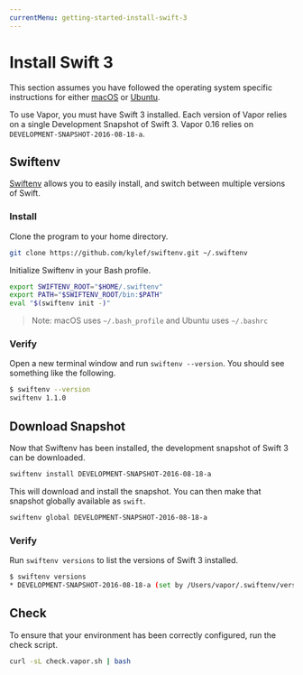 ```yaml
---
currentMenu: getting-started-install-swift-3
---
```


# Install Swift 3

This section assumes you have followed the operating system specific instructions for either [macOS](install-swift-3-macos.md) or [Ubuntu](install-swift-3-ubuntu.md).

To use Vapor, you must have Swift 3 installed. Each version of Vapor relies on a single Development Snapshot of Swift 3. Vapor 0.16 relies on `DEVELOPMENT-SNAPSHOT-2016-08-18-a`.

## Swiftenv

[Swiftenv](https://github.com/kylef/swiftenv) allows you to easily install, and switch between multiple versions of Swift.

### Install

Clone the program to your home directory.

```sh
git clone https://github.com/kylef/swiftenv.git ~/.swiftenv
```

Initialize Swiftenv in your Bash profile. 

```sh
export SWIFTENV_ROOT="$HOME/.swiftenv"
export PATH="$SWIFTENV_ROOT/bin:$PATH"
eval "$(swiftenv init -)"
```

> Note: macOS uses `~/.bash_profile` and Ubuntu uses `~/.bashrc`

### Verify

Open a new terminal window and run `swiftenv --version`. You should see something like the following.

```sh
$ swiftenv --version
swiftenv 1.1.0
```

## Download Snapshot

Now that Swiftenv has been installed, the development snapshot of Swift 3 can be downloaded.

```sh
swiftenv install DEVELOPMENT-SNAPSHOT-2016-08-18-a
```

This will download and install the snapshot. You can then make that snapshot globally available as `swift`.

```sh
swiftenv global DEVELOPMENT-SNAPSHOT-2016-08-18-a
```

### Verify

Run `swiftenv versions` to list the versions of Swift 3 installed.

```sh
$ swiftenv versions
* DEVELOPMENT-SNAPSHOT-2016-08-18-a (set by /Users/vapor/.swiftenv/version)
```

## Check

To ensure that your environment has been correctly configured, run the check script.

```sh
curl -sL check.vapor.sh | bash
```
